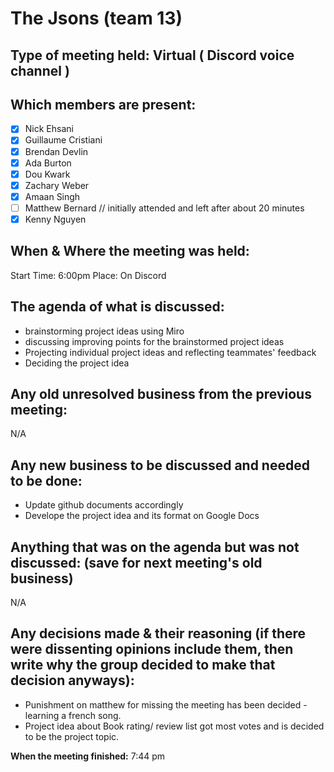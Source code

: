 # The Jsons (team 13)

## Type of meeting held: Virtual ( Discord voice channel )

## Which members are present:  
- [x] Nick Ehsani
- [x] Guillaume Cristiani
- [x] Brendan Devlin
- [x] Ada Burton
- [x] Dou Kwark
- [x] Zachary Weber
- [x] Amaan Singh
- [ ] Matthew Bernard // initially attended and left after about 20 minutes
- [x] Kenny Nguyen

## When & Where the meeting was held:  
Start Time: 6:00pm Place: On Discord

## The agenda of what is discussed: 
- brainstorming project ideas using Miro
- discussing improving points for the brainstormed project ideas
- Projecting individual project ideas and reflecting teammates' feedback
- Deciding the project idea
  
## Any old unresolved business from the previous meeting:  
N/A

## Any new business to be discussed and needed to be done:  
- Update github documents accordingly
- Develope the project idea and its format on Google Docs
 
## Anything that was on the agenda but was not discussed: (save for next meeting's old business)  
N/A

## Any decisions made & their reasoning (if there were dissenting opinions include them, then write why the group decided to make that decision anyways):  
 - Punishment on matthew for missing the meeting has been decided - learning a french song.
 - Project idea about Book rating/ review list got most votes and is decided to be the project topic.

**When the meeting finished:** 7:44 pm
